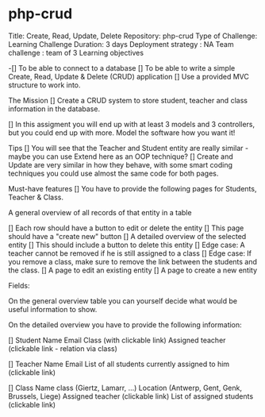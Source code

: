 # php-crud
Title: Create, Read, Update, Delete
Repository: php-crud
Type of Challenge: Learning Challenge
Duration: 3 days
Deployment strategy : NA
Team challenge : team of 3
Learning objectives

-[] To be able to connect to a database
[] To be able to write a simple Create, Read, Update & Delete (CRUD) application
[] Use a provided MVC structure to work into.

The Mission
[] Create a CRUD system to store student, teacher and class information in the database. 


[] In this assigment you will end up with at least 3 models and 3 controllers, but you could end up with more. Model the software how you want it!


Tips
[] You will see that the Teacher and Student entity are really similar - maybe you can use Extend here as an OOP technique?
[] Create and Update are very similar in how they behave, with some smart coding techniques you could use almost the same code for both pages.

Must-have features
[] You have to provide the following pages for Students, Teacher & Class.

A general overview of all records of that entity in a table

[] Each row should have a button to edit or delete the entity
[] This page should have a "create new" button
[] A detailed overview of the selected entity
[] This should include a button to delete this entity
[] Edge case: A teacher cannot be removed if he is still assigned to a class
[] Edge case: If you remove a class, make sure to remove the link between the students and the class.
[] A page to edit an existing entity
[] A page to create a new entity

Fields:

On the general overview table you can yourself decide what would be useful information to show.

On the detailed overview you have to provide the following information:

[] Student
Name
Email
Class (with clickable link)
Assigned teacher (clickable link - relation via class)

[] Teacher
Name
Email
List of all students currently assigned to him (clickable link)

[] Class
Name class (Giertz, Lamarr, ...)
Location (Antwerp, Gent, Genk, Brussels, Liege)
Assigned teacher (clickable link)
List of assigned students (clickable link)
